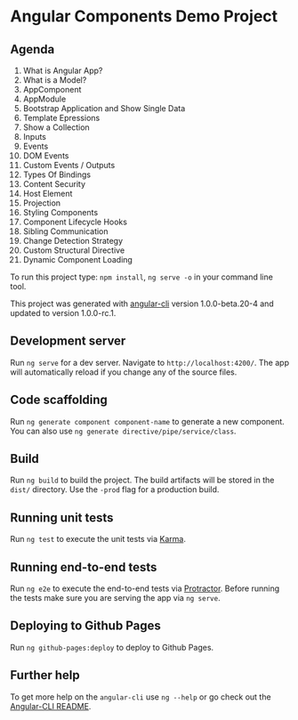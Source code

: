 # Angular Components Demo Project

## Agenda
1. What is Angular App?
2. What is a Model?
3. AppComponent
4. AppModule
5. Bootstrap Application and Show Single Data
6. Template Epressions
7. Show a Collection
8. Inputs
9. Events
10. DOM Events
11. Custom Events / Outputs
12. Types Of Bindings
13. Content Security
14. Host Element
15. Projection
16. Styling Components
17. Component Lifecycle Hooks
18. Sibling Communication
19. Change Detection Strategy
20. Custom Structural Directive
21. Dynamic Component Loading

To run this project type: `npm install`, `ng serve -o` in your command line tool.

This project was generated with [angular-cli](https://github.com/angular/angular-cli) version 1.0.0-beta.20-4 and updated to version 1.0.0-rc.1.

## Development server
Run `ng serve` for a dev server. Navigate to `http://localhost:4200/`. The app will automatically reload if you change any of the source files.

## Code scaffolding

Run `ng generate component component-name` to generate a new component. You can also use `ng generate directive/pipe/service/class`.

## Build

Run `ng build` to build the project. The build artifacts will be stored in the `dist/` directory. Use the `-prod` flag for a production build.

## Running unit tests

Run `ng test` to execute the unit tests via [Karma](https://karma-runner.github.io).

## Running end-to-end tests

Run `ng e2e` to execute the end-to-end tests via [Protractor](http://www.protractortest.org/).
Before running the tests make sure you are serving the app via `ng serve`.

## Deploying to Github Pages

Run `ng github-pages:deploy` to deploy to Github Pages.

## Further help

To get more help on the `angular-cli` use `ng --help` or go check out the [Angular-CLI README](https://github.com/angular/angular-cli/blob/master/README.md).
